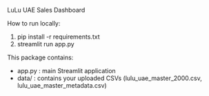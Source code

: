 LuLu UAE Sales Dashboard

How to run locally:
1. pip install -r requirements.txt
2. streamlit run app.py

This package contains:
- app.py : main Streamlit application
- data/ : contains your uploaded CSVs (lulu_uae_master_2000.csv, lulu_uae_master_metadata.csv)
